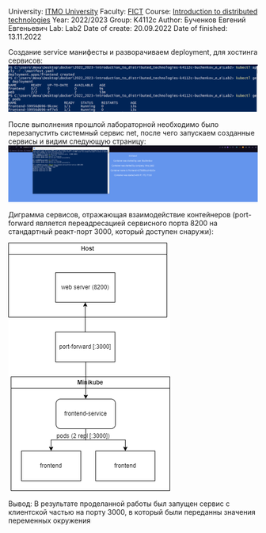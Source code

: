 University: [ITMO University](https://itmo.ru/ru/)
Faculty: [FICT](https://fict.itmo.ru)
Course: [Introduction to distributed technologies](https://github.com/itmo-ict-faculty/introduction-to-distributed-technologies)
Year: 2022/2023
Group: K4112c
Author: Бученков Евгений Евгеньевич
Lab: Lab2
Date of create: 20.09.2022
Date of finished: 13.11.2022

Создание service манифесты и разворачиваем deployment, для хостинга сервисов:
![Image text](https://github.com/eugenebuch/2022_2023-introduction_to_distributed_technologies-k4112c-buchenkov_e_e/blob/master/Lab2/2022-11-13_22-11.png)

После выполнения прошлой лабораторной необходимо было перезапустить системный сервис net, после чего запускаем созданные сервисы и видим следующую страницу:
![Image text](https://github.com/eugenebuch/2022_2023-introduction_to_distributed_technologies-k4112c-buchenkov_e_e/blob/master/Lab2/2022-11-13_22-19.png)

Диграмма сервисов, отражающая взаимодействие контейнеров (port-forward является переадресацией сервисного порта 8200 на стандартный реакт-порт 3000, который доступен снаружи):

![Image text](https://github.com/eugenebuch/2022_2023-introduction_to_distributed_technologies-k4112c-buchenkov_e_e/blob/master/Lab2/DiagramLab2.png)

Вывод:
В результате проделанной работы был запущен сервис с клиентской частью на порту 3000, в который были переданны значения переменных окружения
